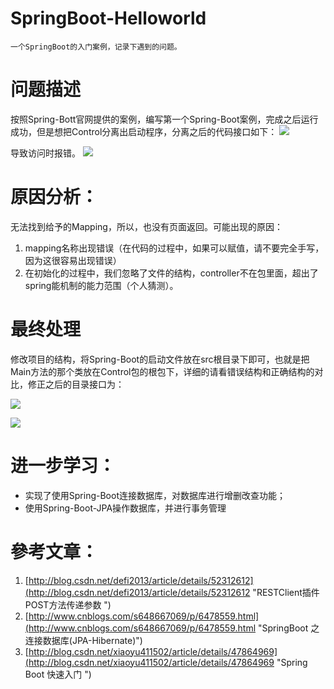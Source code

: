 # SpringBoot-Helloworld
	
	一个SpringBoot的入门案例，记录下遇到的问题。

# 问题描述
	
  按照Spring-Bott官网提供的案例，编写第一个Spring-Boot案例，完成之后运行成功，但是想把Control分离出启动程序，分离之后的代码接口如下：
	![](http://i.imgur.com/OQCLCCx.png)

  导致访问时报错。
	![](http://i.imgur.com/Szi42tN.png)

# 原因分析：
	
无法找到给予的Mapping，所以，也没有页面返回。可能出现的原因：
 
1. mapping名称出现错误（在代码的过程中，如果可以赋值，请不要完全手写，因为这很容易出现错误）
2. 在初始化的过程中，我们忽略了文件的结构，controller不在包里面，超出了spring能机制的能力范围（个人猜测）。


# 最终处理
	
   修改项目的结构，将Spring-Boot的启动文件放在src根目录下即可，也就是把Main方法的那个类放在Control包的根包下，详细的请看错误结构和正确结构的对比，修正之后的目录接口为：

   ![](http://i.imgur.com/NbOlUNG.png)

   ![](http://i.imgur.com/j4hvx0q.png)


# 进一步学习：

	
- 实现了使用Spring-Boot连接数据库，对数据库进行增删改查功能；
- 使用Spring-Boot-JPA操作数据库，并进行事务管理


# 參考文章：
1. [http://blog.csdn.net/defi2013/article/details/52312612](http://blog.csdn.net/defi2013/article/details/52312612 "RESTClient插件POST方法传递参数 ")
2. [http://www.cnblogs.com/s648667069/p/6478559.html](http://www.cnblogs.com/s648667069/p/6478559.html "SpringBoot 之 连接数据库(JPA-Hibernate)")
3. [http://blog.csdn.net/xiaoyu411502/article/details/47864969](http://blog.csdn.net/xiaoyu411502/article/details/47864969 "Spring Boot 快速入门 ")